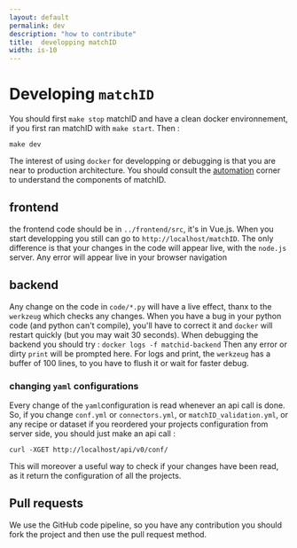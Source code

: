 ```yaml
---
layout: default
permalink: dev
description: "how to contribute"
title:  developping matchID
width: is-10
---
```


# Developing `matchID`

You should first `make stop` matchID and have a clean docker environnement, if you first ran matchID with `make start`.
Then :
```
make dev
```
The interest of using `docker` for developping or debugging is that you are near to production architecture. You should consult the [automation](/automation#architecture) corner to understand the components of matchID.

## frontend
the frontend code should be in `../frontend/src`, it's in Vue.js.
When you start developping you still can go to `http://localhost/matchID`.
The only difference is that your changes in the code will appear live, with the `node.js` server.
Any error will appear live in your browser navigation

## backend
Any change on the code in `code/*.py` will have a live effect, thanx to the `werkzeug` which checks any changes.
When you have a bug in your python code (and python can't compile), you'll have to correct it and `docker` will restart quickly (but you may wait 30 seconds).
When debugging the backend you should try :
`docker logs -f matchid-backend`
Then any error or dirty `print` will be prompted here. 
For logs and print, the `werkzeug` has a buffer of 100 lines, to you have to flush it or wait for faster debug.

### changing `yaml` configurations
Every change of the `yaml`configuration is read whenever an api call is done. So, if you change `conf.yml` or `connectors.yml`, or `matchID_validation.yml`,
or any recipe or dataset if you reordered your projects configuration from server side, you should just make an api call :
```
curl -XGET http://localhost/api/v0/conf/
```
This will moreover a useful way to check if your changes have been read, as it return the configuration of all the projects.

## Pull requests
We use the GitHub code pipeline, so you have any contribution you should fork the project and then use the pull request method.





